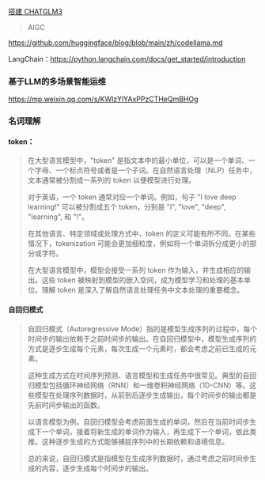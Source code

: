 

[搭建 CHATGLM3](docs/本地部署搭建chatglm3.md)



> AIGC

https://github.com/huggingface/blog/blob/main/zh/codellama.md





LangChain：https://python.langchain.com/docs/get_started/introduction



### 基于LLM的多场景智能运维

https://mp.weixin.qq.com/s/KWlzYlYAxPPzCTHeQmBHOg







### 名词理解

#### token：

> 在大型语言模型中，"token" 是指文本中的最小单位，可以是一个单词、一个字母、一个标点符号或者是一个子词。在自然语言处理（NLP）任务中，文本通常被分割成一系列的 token 以便模型进行处理。
>
> 对于英语，一个 token 通常对应一个单词。例如，句子 "I love deep learning!" 可以被分割成五个 token，分别是 "I", "love", "deep", "learning", 和 "!"。
>
> 在其他语言、特定领域或处理方式中，token 的定义可能有所不同。在某些情况下，tokenization 可能会更加细粒度，例如将一个单词拆分成更小的部分或字符。
>
> 在大型语言模型中，模型会接受一系列 token 作为输入，并生成相应的输出。这些 token 被映射到模型的嵌入空间，成为模型学习和处理的基本单位。理解 token 是深入了解自然语言处理任务中文本处理的重要概念。



#### 自回归模式

> 自回归模式（Autoregressive Mode）指的是模型生成序列的过程中，每个时间步的输出依赖于之前时间步的输出。在自回归模型中，模型生成序列的方式是逐步生成每个元素，每次生成一个元素时，都会考虑之前已生成的元素。
>
> 这种生成方式在时间序列预测、语言模型和生成任务中很常见。典型的自回归模型包括循环神经网络（RNN）和一维卷积神经网络（1D-CNN）等。这些模型在处理序列数据时，从前到后逐步生成输出，每个时间步的输出都是先前时间步输出的函数。
>
> 以语言模型为例，自回归模型会考虑前面生成的单词，然后在当前时间步生成下一个单词，接着将新生成的单词作为输入，再生成下一个单词，依此类推。这种逐步生成的方式能够捕捉序列中的长期依赖和语境信息。
>
> 总的来说，自回归模式是指模型在生成序列数据时，通过考虑之前时间步生成的内容，逐步生成每个时间步的输出。

